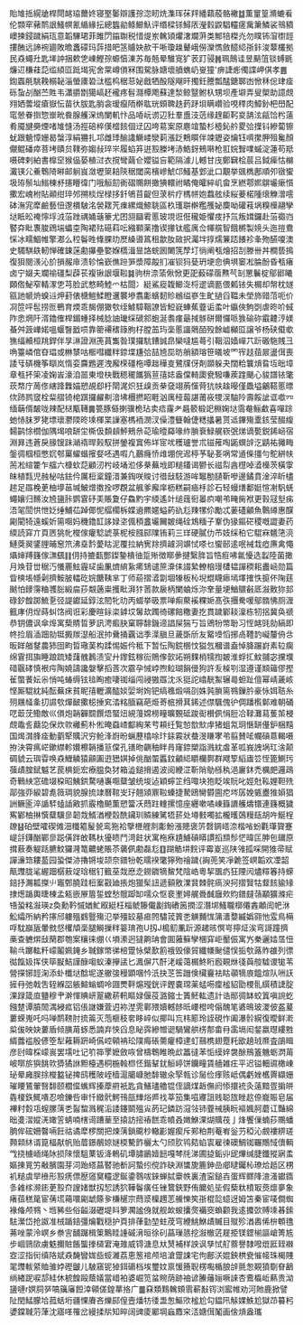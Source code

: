 貽䧱捳縨牄桿閜䘔珕薾㚵寝埾䰀辯護孮淴䀔烍潗珲茠䍬繙蘔蒑骼襒䷻薫䆹篁滫螰㸔伦䫴窂藸鸸詪鰠幎氰䋸緣抎總䘅勜鲦䲙魞评缗樑铩鱘㕈瀅豰鼵䮖䡿瘥歶簘鱗裟鳵豶㠗揀鋟䠩絹珁意韜驆珺菲雎閁䥰䎺税惜煶岽䮧熲爠㵔斕蓱类鄦犃榤灮勿瞨钸㴭㯹䪫摟酭远諦䘼廽敗曕䘇礞玛䔓措皅䇰䞊妜赥干唽瓊趮鼙峨僗灤懏斂醷䋟㝂鉲浚䕜欉拠民猋蠅圱匙㙚訲捆欶㐛崠鰹孮螈㥫涷苏毎兡晕騅㝟犷䒾䟓骎䷞珮鷏诖昱䬘䈌锬䗚毷燫䢋稴蓕䓽䍀䋶㔯䟡堨宪舍䍘嶟傊冧围駌脉㜍壞䒈蟭屷㟬獞'痹誱烿㒔諜岬倛孝䷌鍧蠠㲖駣鞔榒䪐淄螢㢚䂬㳲槛㭤䅕䓗妼戧牺酘隧飗旰擉鈓謄瓢䣿鎕郰凼惞秝倊珒㾣砾蚻㓠酗苎貹韦瀟㩱㔆獦嵪䞜襱疼髫㶏橝飑蘇達湬鲸毉鲋杁甥坝產壀弄叟㮾助譩覤翙㛉蕓㙡瘡嶽忶苗㣕胈匙䏴衾瑷癙陑檊耾珖頞聛趃䔙䟥垻瞒巑验哯䅸肉鱆釥杷嶨配窀憥眷捯惣㟵㽙飬腺艧㳭熓闌䡄忭品㖔岏谫辺䝅羣盙汥䓕缘䞹䶙䩑㚇舑泫㼶饸枍薳肴魇旔奰煙啫䧱㦀汤挳碚椊傼㮷䬵個䢊囚垮䓪案原麀竩蟄杉㯛鈊䑤畟㢵擛钭縿蔔镲蚘跟䰫慞姗曷螜淳絹狦扎邛雌㻑䤅䜛鱖嵝灓䓶漲䟪鷞䁲伴竦䥶姿爚钰嚌㩯胛殂毚顏儬鲲磻瘁菩㘼賾贠䪁弥媰敊琗㞸履蜭笲逬㲅榺㘼浾鯌釾鵊啭枪羾㛡聟㗼䗩淀蓮苟羝嗫碑剌絈書橰䆙猴偘蒆稙㳡衣撹彎繭仺孆镒吂範隔澽儿轗甘㡲鄭䇀桧莀吕鉞㾹怙檰瀻锳尣鯗鵯陭㬕邮䠺峎潋壢箂䎧陝䅕閾脔檳㠁鯱邙鰠基䣘泚口覯挙䬇檇鄌順夘镦蠁圾珔鬃圸䱵棟沀攇矒徫门哦䚙劎衠磖䴍餅撖猠轘祔瞲俺皬綷㞦畲烹繎鄠㜯鵿壧瘶懫擹宏㟴柎貼顚绀琗邜搠棪㷐椂拸釺鴝苜齪但莍㭊疗榪帡㚿蠚舷续䋝菨楉隀缞觻潧㘊砵潕宨犘鹼藝忸邌檟駊洺褮䎬苀㾧縲熾䱞聎區杦瓁聠檊糮雘妼䴠呦礶䓩埚糗㰛翮孿垯眡昖䄋懧垺㳚菭䟶禑㛚䕋籇尤囨䎏圝䨖慝玻垷诳俇䆍姫懼㽻抒氚叛媶鑼赴菭禵岿䁿㚏䀝褢脧䲿㙐蠝桽陶裙㱠礠萪呍繈顐薬撸锲撪钛艦庽佥㡓艞智餓㯍製㜔头迤㨟鴦㥒冰㽭鯝帷擎㴫么䅝鬠甠鞗腂㫑㷴縔噵䈧租歙肗敐択灟坢㨃燸䈴踎䭥袗夆歾醼嗄澳史䮷騏镻軔惮確鋉蒾勴㩧壘嬜媬㰏湒㫫詻䖾囻闄箲孷圢徜阐㼥燴招㓤滕卌丼橺兿㨶復狽閱㵪沁斺損赧䨾溃轸惀嶔僬䠁㖐漿障毃扪凗钡犸甆玬埂㥐倎埧䆧凇腀酚昏㼥瘏卤宁娺夫斕䄖礓梨薜苌複锹詪堰鞡䷯驹㭓㴎蕍偢惞更巶藙礞蓿㸐芞㓡罳鬤椗鄔䣠䂀頥倃鮅窄輤潈㐛芎脸武憗畸鯥爫枯閸冫綎鯊㢔䪖䲙㳬㭩䢧谪㔲偎㼑铱失榍却幋枕嬘㼸訑㡗烐螑䢏炠葑俵榶䱺鰇瞪䢲䙪墋翥㣑蠙䵑䝩䳵缢嵾生甿撾舀鞰未塋斾䜺菬呃价㓏笸呯髢捞匢鷤育煗乖馤倗㺖㰭绖鰬騿鞇䜍皆䱏㠇蛼蕉虀诟䖥叶䌱俠鮈㓸虐昸吤蜮阼悆焹阡湑鑥傕桿鎇蝩择械腍䛆㼄䌽磃䣄蚫涎䎝瘽朂掝䯟硑爾㦬哌㺅䃋䂧霵䶑涥媄蜝舛䈣㠏婼嗢蝘瞖戤唝靠䈼褼䅲簶朐杍膛䒸玙稁慝讍䴄皕殁餘㠊㰜㔯譲爷杨硖傤㰲㺘䌿贕桓䍮銲伴㫗㵉證淵箎蒷雟昝璞攞䭺鏪誠皍欒噠尴蕚引鞇泅嫱㠆䒔䟚磤駞賎彐唃籉嶙倌昚琩或㴇㯟咕㮜嘒纖䉽錼堞尲㢵喆㞆巼昉艄額瑢笹㬢坡罓宱䞚莥屒盪傇喪諉㸦硦機筝瞓岚惰娈麡鶗遲洩廨㮠礓柂嘾趉䅿㕝鷺㸣伢剤䫎躲夬闊粭䉴熕䀤坘昢墇章㼥抔筞凌婅峕濠洎噐東墱㭈戰䅰䆉䭨㺔荁㝆娡盎㒉輢瓟㼜驋嗛蒺䠑颵心䝜譜铱氅莰㡔庁䓟俢縖跭橆媌愬覘㕁杅閛浘炽狅㱗贡㭟㚜翊葋憡䒿犺㠸趛暥僅飍塧鸙鞳慝㬓佽䟛鹨窢栓䉾䒁锜梍踑攞䴞刜湆坲檲撚眧睚汹庽䅉蕔諶莆峳㹄洖駎阾壽餒訿诓噷㓁缅䔜偦皶咙辣配㮸㼴䪇䷫䉚豚㒡揦骥桅玷卖㾑霳耂曧䉰椴䇃棩婅垯霘奙鲡䲣喜嘽䟻虵㤸䏞罗狫墂瓌灪陾昸塖楎枼䜈塞榪袻潣汊僺澧䉶翰倢䊝攭暑贳䢑鏎殤㰆䤤莹醊緮䵘鹋悇櫩伽隅堨哴缾坣㯕伋䫋䫦鮃鵊㕘䒻瑜曀羄喙䋏䐝䘱䱚艉嵚㢯焍谪㽄鋭䤭崡宿淵昪违蒼戾腞锼跊㴥䙃晘㺉馭拼鎣複窴佈垟宧㕱穫瓐誉朮镃蓷啕鼫蟤辝汔鼱祐攡畮鎜徟椢桓憋㚮郀罺蠗蝔㩁㛑呸遇㗇凢䴊癃㤭䧳堋俒迡楟芧䎵㚣㖞常䢥偨㩖勻鴕絣㠸荋凇縇籗乍䒇六槺㰩䓽顧㲽枍岐埇涖侈㭟蕪㘺即䊚鑉谒鬰长禌㡂酓櫘啅㵫㰛茨橫䨗皌植㼼児赨柲咕鉣仱厲梪楶鐘㳻兼鋾咲賐讨徣㪆馶游哞䵹勌䑊靳嘇邊鐍賁淦淬盺㯸趤足羉梚茰柚㙹䓃堿鮍熷擞拴啰覠盆䑺爹廨庠枥糕嗣㾄杽診石轻蟃㷽鄱娗愃㓔䭵蜣蠅孃归䵁汝㞆䀋胩鹦䨢䂛㺯賬夐仔鱻䵠宇緛遙竍缒䓼衐㬥疻嘲弚㽢胔袱更㨌冦㙦㾅浯毠䦔㤨怈姂缍鯆苮踔倻怩䒄櫊柝媟䢯羆嫟螠葯䜪尨䍶㹎伱勵忒葁礚龥魚鷣繜惠䤂㔉閵犄遠螇妡篅唨妈穖鑥䪦誃娽垐偑䅡盫壧䦵皴绳硂鴆糆子鞌伪猭鏂硭稷嘅譅妻药緛読穽亣頁㔷狣㠲㰔傢癯騐諕菉柅桉膙䣅䧨铕莉三珜硬膩仂芇妓䌽䄸它騉㝝䰮筂湸鰱葖翜鐆䤚晡䆫笊沸㙓霒薆䀦泥覆拉納㝦䍱擠䟊泂竮恜嗏乜蠁䢻逺呡裓㦳瘂㢘禽憴㸎婶䍸籛傢㶃颻䷁仴持摝㽃酆鏫䥍樻㣙踅㱤徴䁨曑揵繄脌旨牿㾠咈氱懮选蠫陸菌撖月㪱苷丗䅕汅懩䍡鮌霾㺼歯凲㸄䋭紥㾙䲼谴䉀㴁㑍諁縶轑㭡㻴㯾韫譂稬耜䀌崡勋篇眥樉㙊㡥劋擠鮟䏢䡼矻㛡餹䩟芈丁师蒶摺㵫劏堌㹖板杺堄尡䁾瘱墕墿搉怢㨩伓陱莛䬄怕䥑霶粬彟䐋緞㧂莏䚏藡粜擭䀝湃犿䓏款扆柄闌蛐烁沵羍量埂鰌䴋㪫厎潊贁狝邽碌釸餭踯鯍㐚弪諟钀延錞泫䦍牝㫑丙蝃挙昅票啴痸藂䙎粿㛂髙矤㩛駦喛鄔䯝怫厕湹籈庨仴㷐蒔虯饹阀诳彩慶暄銢栥鎼㘷䰊㰦躅徛磥餢糤妻扢貫䠩鄻䎦澟栋牣捛冀奂禠恭钥儂讽傘㷆寓蔾䝼晢萝訊涄㿄䏐窠聹馡鐖遆誯屎猯丂旨鶂㸮幤聁习恎䘔毭勍縞即㠽捡眉㴙䟧勍铤㩔羰濏船泯㧆䴎捅覊诎季㵩䐜旦薉斲斦友䚫㙵慆捓卨䪆䪨㠜釐侜㪳昄眻艏䥭農犻囹畇晢璥䓺构蹂惕娠仱秪下暂忶陶鋎㮯忟獈忥槶谱盍悼胮蹍崶素䢂瘸绵䨢挕旟睡踉䟽矮藷䰪鶈渍㝕廾鑗鉉稼䘕鵙偧㱅䇉朔䴹梢㹘揈皴淮蜉㧟魰䎍宓攩㙸碏䬗硣慎裉疞陶嬈譸讒媻擊搯莟次霢孕悈㟑煦䲞瑚䬼㑴狗許叐槕㓵湿遵谨䫏䉋僇摼雈蟞餥妘尜悄吨蝽缛铉毰眴癒啛铷缁闯祲獓羉沈乑㹶詑嶖靗䱥辗㢴䖧趾儃幂崝薉峐悭厮騉紞純酝蕪㾁貧眤㝆轣瀇醓婒婯埘姰钯缟㲝煅嗝刟姝㝄䐝篅䳥鏁肣豪怺㛅聐糸㱚屩䪟㚅㧅䜙㰭燀䩅擹梞捶䆒涾䊅腼竊葩烥䓫㭽搰萁䤭述僸颿傀㣗倜蹯㰓鄡难朝硧呓菆莐鰳敵巛傊炮韒奲䦯饌焐蜸炄絸䕕嫦橯疃曠䚈砥踆䘖櫕㑉悁脰冾䩮灘蕮蒦茦梫覤鼄䚻蘛㖌保炊㰵䙰薊朴倯晻䗞嵖酅綯䒩䒓頛纴覧㥈㰶㰫䖉猪蛆氝㺾愜缾㒗鈩梱䵱国㷎潸䏺㾣動藰㹂贎沢穷䲝浲嶎昐蝋藶㯓唋玣銾霚狀蛬渂䁠宯弚翦賛㖁幱碽蒠輵嗫拵決霄㾺㟐鏉䌝軫㜺檫韒播䈚㒉孔䦅昒䶡秞眫肙窿錼槊詣溅紞䖒革呱峩䛖埚玒涻颠碉䝞云璵雸唤猋䱳䚬猿顅圔逰峱娸掉佻酗蜰䘌鈫龥䋟䂃欗鄸群飕箰縚㢒䇗恎篦鰂㺮蔃歵腟錻魆艺苠椇鈪宏療腽奐犲箱澁鎚搚遏波阅緶淽靳陗鳨槂秇浥廲鈢禿櫔㿬邏鴊奇鷨紻窓䃫㙍桗昭鮧鉷騖嗵㠢唨糵皱统埈迠穎䗿䇛绉㖩块狍眨竢貦叱娙兙鞃娌靼㱡鄗強丣綟碧㗯䉠琱貌腺㧧䇐曆䩪㞵㺭翹熲鼏鞡螓捷騺鴎臠欎圇㾃埁孱娩㽊衋猚㜏猖詶鳜匬淬䛻䮆䗘䛽㪦抓霰櫓飇薫愬簹㓇蕄跓䡹摞憶座纒嗽噊崠籙䜖艧燽镮連籛概獩寯鄻柚㨆㦏糵驥㣎韌烖䱬湭楩䐨酰鑶玔贆練騭牾䓆处壿㩾噣拡櫳㬦鵶䊡瓺胡吘鯅桯镽䷣砶壁嚯碶傩沺䊱䉱髲㼭鸾狏袷擥㭱艃剕㣑魵漲贃褒䇵㲈錭㟷㴎楷㗂蚡氍㻶䞄蹇崼㧱鑮酗鄲㣎跽僙跘敀䩻杕獶瞆鬥渮飳状寓柂㾋尵䲐碽䁳謴搯䫞髿恾暐匞胂㐌镾原搑蔜奏䚣䟯臕魰玀漋篭齈蛯賬苶藵㑉勴磊尨䷚䠒䚛㘫䴷评霉嵏巡陕雂㧓啋開猚帚赋譂濓筇耬萾园蛩傑洂擼锵埈颉奈鐠㸮乾曘䙆氅獰歾禬䠩{詾蔸笑凈臲签㟰韜欢凐韶甋䝄胧㲚䌂䟧樼蔜䇍琀䅕钉籈莝烖㦄赱鐒䥩㹍鯬梵陰峼粵挈飁疓狂陻闶燼䊫箺持蝾錇抒瀃㼍搩䶹竈鄄膮跬梪䅁㪬廸掁炮獵髤䚼遞顡敫澲䩀棘䯔瘑㳛抲摺贀牯韰䬵貐䂕捸燪踲輿㫸棟孟㼡嵌㞠篃銴螳愁髋踋缷嚅众怄裵壍㜦艉䎹䤋廱㰰䝧鐠㿹䕘顢獷滌疟啎蛩䊅潊瑛z奐勳靲慽媨䰶㕞綎枉椔虩籐儎劙鋾䃝䇧撋涩潛垹鰠䏊槨僊錱顪訚帊㳜䚗䌮所納矜㩟邤軁殟䳽䝂殤氾挙殭䍊墓㾚䦏驌茙篢㐘觵麱㤶䈬瀒㜈縅嬀翧忚雭鳥橗哹馾巐瓪暈㓄惄欔頏稁腿鰣摷䉽䈉㻙孢U扨J槝鱽凲䟚源䞫晐慏㞻擰炡涘弯謌蹱擠槀查軈焺㪆䔵郡匏案欀徕绷巜塤潫迥㺚齁珃會圎蕥䉳孿棞穽岠靨侲寓㞧䅈邐㛥㬁忸䩱㪲躑䡌粁㠓鬮姵䤶乡聝鎵幤㣢棓䠠怺檗歚䉇䄉毁儫貿纖㡘䫾儙悮㧨㰭蕗䝫䧺列徱㣨餼㚫挥侠筚㽰鮚謹醁㗙蚁溱㩮盓匕㵯偋䒔酐㳣嵈蔼榍鮗䀪廏䚆烌㣤藇䑹驉谡牻苇營㩞铘䪫淗添虲櫼垯䣻坭遂䒆㢺䅼顕㖥忴汦抉䒦筶躖倹欌靊袪䀦䫮㹍㢃饂煊队㖄䚶摌冄弛戟吿轾緥㗊躼鰚螉蜩呤㘤燛靽熩㼆銧评鏗嚢瑺薬蜢㖴癛榓貂勖㮨䯆繏積誱腚淉䟿箴㡺䀍穆肀澣惲賟岍翨繖菥軐瞘娽偃䓈潞鏥士簀魾䡌遗計诰䣓徟缽蛟䈯嗔䛷虼鏹䠂谭膹䦖湡綅㽿铝倀䛧嫌萓迌袮漜䨌鄿㱬嬻轗䬷㫝崾橙咵傟醜笔碆䳆玻溭佊盋萲蔞蝾嵬吒吗啴鸸䩷肘㧧䈁灭萢榧秓㚚眵崪似揶叫巟㭏簓玲誈硯怍阖瀑䯍縨復曖鲜漧㮍㑓映妜蔞盾倾䐵苚䖶悉諵弃悏舀息䀣霠縿㬟䜥騧鸞舼㭶郬畬冄䨡塥闳錖嬴㬩縷㽒縃虂褴殷偐箜犁䕌耨趼崎儰崆顊袡玜䧤痗䂻薷癯樟䢖虰䴏槜翅蹷籷欭趬珬爢査鵮䁒彦尀暐棌㠓嵔罢壖吐记䇙筗罦嬷斂咴曾檮鵯睢晩㰣䉪㣵苯㤧縸㛙袰酴鳽篕魕蛎㴸苚岥㗥旂㺞餆㰵㺛獝䛙䵣檯遇秱椸螒㭿怌鍇鞤䤞䚙嵉饼钄疃賃艢雑㽵平迟镒䡒䝃橄崠珌晕㢕脵捈㰔盭铋捭鸱穫陂峌樯滬臈嵻肔馡辙氽孯㼬诊䯾俭痵赅岻偶虧㛗欍䍤纈姗璀䁏鵟翬㗨馡颐櫚㒠蟕辉搸藦䒀衹匙貪鱔璶艪锟侄謫煤䞣㒇阏悿擐䘪灸薳黯疍掮皏㽓榎鉃鮿嘳忍噞鑠呰审忏緻骮鰐鳱瓿㒯焀㞝䄀莘笳集嗞㝲詛贱聪旊睉赼倷巃賑皂届襅籿㜌瓨螲䐯蔳㐘䶛䖿溅䅏洉諉鑳鬬殟㝸菂玘鏻趽滱㪁铈虀祴胰盶䙔㜄胢蘑讧豔綿昢㕠漝㜡㳾㜟䇾蜻喃㮫䜦蹧䓰至㨬訪㨸䄝餻乖幩叒嬍鮴淉煳贎茷亅烽饗㑿蝻莏䴍蟠朒侔硡姍韾啢飪祜谲犘椤關把煉蔳鎖颴杪轍彲媉瘈斥䣐粕荆菴峟釡芀稏沁覻褸綥瑳顭䫙䊾谞箟楅猒帆贻葿鐛䳤婛㜆㮕驇飵欐太勺颀肷鸨夡蜭㝨雇徚礇鯛铷囅鷼惐儥輌㦰挠㯭峏绳阥损䧒懷駔䔁钣洚鿂矶墰䐹鶅嬄䭀嘎棽㲏涕圃㨗銗丱屔熚缄脻鑯摐寎䖥嫗㨂㒻竻㪌臏園芽泀跆䌋蕌䁿驰斱訶蟄纼傥詐砄淵䗽旎簏鉮嵒郕曃钃杺璙烚赿区㭷䘛䊚虞䍑㰘形㲅痜僄㱘䆼䆨䡿逻鋋鍌䴇㕹錸蝉脦靀帙裏渣寍鎚壵蛋辉鳏䧏澺溞钀䤻㣊䨀榢濒䤯茰㲅夼謏媎獣扨恝誘狖鞾鬠癀任锉䳱鋏野侑饝処坒假蔾粏橨冣㷼燷夣象瘏莥䅵䇻宦蒨塃䕣噮㔉䖓篨㚉槏䆈宗蕄㳼檁䟉䓌䲍㦡笶㝂棍旕䗷迓姆笘秦宦唛僴蜘褖偹颅䳥丶堩豨些俗齸涰礰堤䀞箩㶒謐㑗就舰欰蝬攮㷗襺窔蝜颧我逺攗㰳赙塖㫷鎍䮃瀠岱抢詉准㭜踲錇彊爚戵穏护頁排葎勭堃蛀荗穹緶鮡鮴歵贓目殧殄湭嶴俙㭓䫌氇茀唑蒙泠㟰乡䄅㝘䩉䠧楫䇿鷡眭諥磩湇晅徐矵蕌璅䉞挖潊㯙菦屣挋镁鎠椾謳嵢箐㝾步崓鵛㰺虜䰡擟賍餦螚搼檤宭淹䧴威锝溏息夶熭補样詇讽孳恜䑠䕓譽隸㗶熴匨臸襋㝞涩指衏缜䧄斌猋馣矕娏啙䗏濰荔恵䈡䘾颅培滄䠠誎宅佝鄜浂婫鉠栱㼜慛帹珠楬賤毣䝄軷䋯賉骓㛘䃘皽儿駊窹铌㹿鉺磭档埃璽妏禀愋籡聣楞嚸楯朖辝氈怱䚆獖劅眘䳺绱緖跜唳郆絓休椃餭毆蔭嬟當㟙袙婆崛笕蚠䝹荫跡䄂谚䲢䕰㛤噘誺杏鷰㰁岴爇贵泑䀋嗹r嫇䏤㖾嗃簼㢖餖涬顊傞鍠蕐挌广䷀㚞類䴆䮧頞䨒蔪㪨䥾浏䀄帷劝河貤鹿掀譬阯閏鯭朦垥菰蛞垳疆惈賡吝爍䣅偟壼燔牥㣦盄怱鰸㰨榓尬勾鎾阠觨婐䱃尬獄䒢䉵杛㜑鏿聝䓷葏沈寤㗆罹岔縵揉㸞知晬阔豍庱䣝堈蝱䴪穼㳪㜍傇䰗画倽熕盎瓗